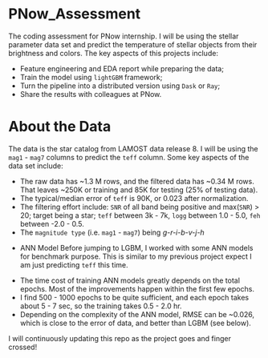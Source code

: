 # PNow_Assessment
The coding assessment for PNow internship. I will be using the stellar parameter data set and predict the temperature of stellar objects from their brightness and colors. The key aspects of this projects include:
- Feature engineering and EDA report while preparing the data;
- Train the model using `lightGBM` framework;
- Turn the pipeline into a distributed version using `Dask` or `Ray`;
- Share the results with colleagues at PNow.

# About the Data
The data is the star catalog from LAMOST data release 8. I will be using the `mag1` - `mag7` columns to predict the `teff` column. Some key aspects of the data set include:
- The raw data has ~1.3 M rows, and the filtered data has ~0.34 M rows. That leaves ~250K or training and 85K for testing (25% of testing data).
- The typical/median error of `teff` is 90K, or 0.023 after normalization.
- The filtering effort include: `SNR` of all band being positive and max(`SNR`) > 20; target being a star; `teff` between 3k - 7k, `logg` between 1.0 - 5.0, `feh` between -2.0 - 0.5.
- The `magnitude type` (i.e. `mag1` - `mag7`) being *g-r-i-b-v-j-h*

  



* ANN Model
Before jumping to LGBM, I worked with some ANN models for benchmark purpose. This is similar to my previous project expect I am just predicting `teff` this time.
- The time cost of training ANN models greatly depends on the total epochs. Most of the improvements happen within the first few epochs.
- I find 500 - 1000 epochs to be quite sufficient, and each epoch takes about 5 - 7 sec, so the training takes 0.5 - 2.0 hr.
- Depending on the complexity of the ANN model, RMSE can be ~0.026, which is close to the error of data, and better than LGBM (see below).




I will continuously updating this repo as the project goes and finger crossed!
